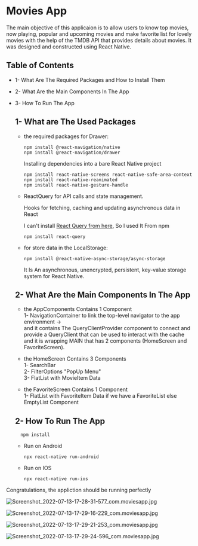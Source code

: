 # Movies App

The main objective of this applicaion is to allow users to know top movies, now playing, popular and upcoming movies and make favorite list for lovely movies with the help of the TMDB API that provides details about movies. It was designed and constructed using React Native.


## Table of Contents

* 1- What Are The Required Packages and How to Install Them
* 2- What Are the Main Components In The App
* 3- How To Run The App

  ##  1- What are The Used Packages

    * the required packages for Drawer:
      ```
      npm install @react-navigation/native
      npm install @react-navigation/drawer
      ```
      Installing dependencies into a bare React Native project
      ```
      npm install react-native-screens react-native-safe-area-context
      npm install react-native-reanimated
      npm install react-native-gesture-handle
      ```
    * <p>ReactQuery for API calls and state management.</p>
      Hooks for fetching, caching and updating asynchronous data in React
      
      I can't install
      <a href='https://tanstack.com/query/v4/?from=reactQueryV3&original=https://react-query-v3.tanstack.com/'>React Query from here</a>, So I used It From npm
      ```
      npm install react-query
      ```
    * for store data in the LocalStorage: 
      ```
      npm install @react-native-async-storage/async-storage
      ```
      <p>It Is An asynchronous, unencrypted, persistent, key-value storage system for React Native.</p>
      
  ##  2- What Are the Main Components In The App
    
    * the AppComponents Contains 1 Component <br/>
      1- NavigationContainer to link the top-level navigator to the app environment -> <br/>
         and it contains The QueryClientProvider component to connect and provide a QueryClient that can be used to interact with the cache and it is wrapping
         MAIN that has 2 components (HomeScreen and FavoriteScreen).

         
    * the HomeScreen Contains 3 Components <br/>
                1- SearchBar <br/>
                2- FilterOptions "PopUp Menu" <br/>
                3- FlatList with MovieItem Data <br/>
      
      
    * the FavoriteScreen Contains 1 Component <br/>
               1- FlatList with FavoriteItem Data if we have a FavoriteList else EmptyList Component <br/>
               
  ##  2- How To Run The App
  
      
        npm install 
      
    * Run on Android
      
        ```
        npx react-native run-android
        ```
    * Run on IOS
      
        ```
        npx react-native run-ios
        ```
Congratulations, the appliction should be running perfectly



![Screenshot_2022-07-13-17-28-31-577_com.moviesapp.jpg](https://user-images.githubusercontent.com/63504895/178773514-f39a6e8a-5a8c-4264-a5b8-e5f33f183f3f.jpg)

![Screenshot_2022-07-13-17-29-16-229_com.moviesapp.jpg](https://user-images.githubusercontent.com/63504895/178772983-4ad0c289-86ea-4d5b-9d96-17032f3012ed.jpg)

![Screenshot_2022-07-13-17-29-21-253_com.moviesapp.jpg](https://user-images.githubusercontent.com/63504895/178772868-a77ce8d1-a0cc-4b39-90cc-2c56bae16da5.jpg)

![Screenshot_2022-07-13-17-29-24-596_com.moviesapp.jpg](https://user-images.githubusercontent.com/63504895/178772627-9b8cca18-8b2f-4d15-8c3c-41844af87b89.jpg)



